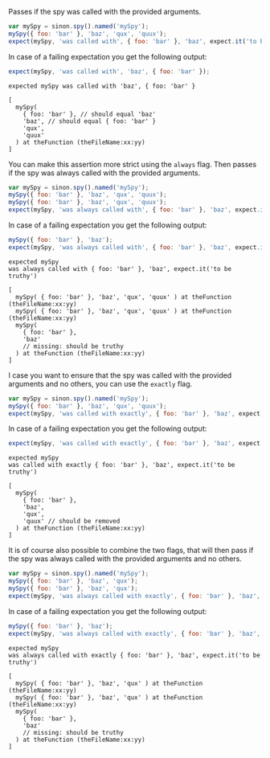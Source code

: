 Passes if the spy was called with the provided arguments.

```js
var mySpy = sinon.spy().named('mySpy');
mySpy({ foo: 'bar' }, 'baz', 'qux', 'quux');
expect(mySpy, 'was called with', { foo: 'bar' }, 'baz', expect.it('to be truthy'));
```

In case of a failing expectation you get the following output:

```js
expect(mySpy, 'was called with', 'baz', { foo: 'bar' });
```

```output
expected mySpy was called with 'baz', { foo: 'bar' }

[
  mySpy(
    { foo: 'bar' }, // should equal 'baz'
    'baz', // should equal { foo: 'bar' }
    'qux',
    'quux'
  ) at theFunction (theFileName:xx:yy)
]
```

You can make this assertion more strict using the `always` flag. Then
passes if the spy was always called with the provided arguments.

```js
var mySpy = sinon.spy().named('mySpy');
mySpy({ foo: 'bar' }, 'baz', 'qux', 'quux');
mySpy({ foo: 'bar' }, 'baz', 'qux', 'quux');
expect(mySpy, 'was always called with', { foo: 'bar' }, 'baz', expect.it('to be truthy'));
```

In case of a failing expectation you get the following output:

```js
mySpy({ foo: 'bar' }, 'baz');
expect(mySpy, 'was always called with', { foo: 'bar' }, 'baz', expect.it('to be truthy'));
```

```output
expected mySpy
was always called with { foo: 'bar' }, 'baz', expect.it('to be truthy')

[
  mySpy( { foo: 'bar' }, 'baz', 'qux', 'quux' ) at theFunction (theFileName:xx:yy)
  mySpy( { foo: 'bar' }, 'baz', 'qux', 'quux' ) at theFunction (theFileName:xx:yy)
  mySpy(
    { foo: 'bar' },
    'baz'
    // missing: should be truthy
  ) at theFunction (theFileName:xx:yy)
]
```

I case you want to ensure that the spy was called with the provided
arguments and no others, you can use the `exactly` flag.

```js
var mySpy = sinon.spy().named('mySpy');
mySpy({ foo: 'bar' }, 'baz', 'qux', 'quux');
expect(mySpy, 'was called with exactly', { foo: 'bar' }, 'baz', expect.it('to be truthy'), 'quux');
```

In case of a failing expectation you get the following output:

```js
expect(mySpy, 'was called with exactly', { foo: 'bar' }, 'baz', expect.it('to be truthy'));
```

```output
expected mySpy
was called with exactly { foo: 'bar' }, 'baz', expect.it('to be truthy')

[
  mySpy(
    { foo: 'bar' },
    'baz',
    'qux',
    'quux' // should be removed
  ) at theFunction (theFileName:xx:yy)
]
```

It is of course also possible to combine the two flags, that will then
pass if the spy was always called with the provided arguments and no
others.

```js
var mySpy = sinon.spy().named('mySpy');
mySpy({ foo: 'bar' }, 'baz', 'qux');
mySpy({ foo: 'bar' }, 'baz', 'qux');
expect(mySpy, 'was always called with exactly', { foo: 'bar' }, 'baz', expect.it('to be truthy'));
```

In case of a failing expectation you get the following output:

```js
mySpy({ foo: 'bar' }, 'baz');
expect(mySpy, 'was always called with exactly', { foo: 'bar' }, 'baz', expect.it('to be truthy'));
```

```output
expected mySpy
was always called with exactly { foo: 'bar' }, 'baz', expect.it('to be truthy')

[
  mySpy( { foo: 'bar' }, 'baz', 'qux' ) at theFunction (theFileName:xx:yy)
  mySpy( { foo: 'bar' }, 'baz', 'qux' ) at theFunction (theFileName:xx:yy)
  mySpy(
    { foo: 'bar' },
    'baz'
    // missing: should be truthy
  ) at theFunction (theFileName:xx:yy)
]
```
